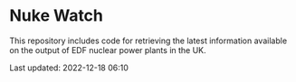 # Nuke Watch

This repository includes code for retrieving the latest information available on the output of EDF nuclear power plants in the UK.

Last updated: 2022-12-18 06:10